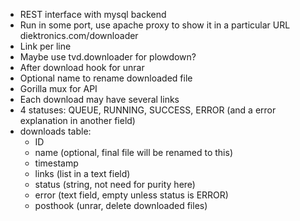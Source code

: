 * REST interface with mysql backend
* Run in some port, use apache proxy to show it in a particular URL diektronics.com/downloader
* Link per line
* Maybe use tvd.downloader for plowdown?
* After download hook for unrar
* Optional name to rename downloaded file
* Gorilla mux for API
* Each download may have several links
* 4 statuses: QUEUE, RUNNING, SUCCESS, ERROR (and a error explanation in another field)
* downloads table:
  * ID
  * name (optional, final file will be renamed to this)
  * timestamp
  * links (list in a text field)
  * status (string, not need for purity here)
  * error (text field, empty unless status is ERROR)
  * posthook (unrar, delete downloaded files)
